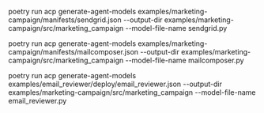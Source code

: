 poetry run acp generate-agent-models examples/marketing-campaign/manifests/sendgrid.json --output-dir examples/marketing-campaign/src/marketing_campaign --model-file-name sendgrid.py        

poetry run acp generate-agent-models examples/marketing-campaign/manifests/mailcomposer.json --output-dir examples/marketing-campaign/src/marketing_campaign --model-file-name mailcomposer.py

poetry run acp generate-agent-models examples/email_reviewer/deploy/email_reviewer.json --output-dir examples/marketing-campaign/src/marketing_campaign --model-file-name email_reviewer.py
